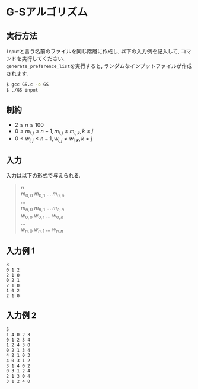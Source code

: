 # **G-S**アルゴリズム

## 実行方法

`input`と言う名前のファイルを同じ階層に作成し, 以下の入力例を記入して, コマンドを実行してください.  
`generate_preference_list`を実行すると, ランダムなインプットファイルが作成されます.

```sh
$ gcc GS.c -o GS
$ ./GS input
```

## 制約

- $2 \le n \le 100$
- $0 \le m_{i,j} \le n-1,  m_{i,j} \ne m_{i,k}, k \ne j$
- $0 \le w_{i,j} \le n-1,  w_{i,j} \ne w_{i,k}, k \ne j$

## 入力

入力は以下の形式で与えられる.

> $n$  
> $m_{0,0}$ $m_{0,1}$ ... $m_{0,n}$  
> ...  
> $m_{n,0}$ $m_{n,1}$ ... $m_{n,n}$  
> $w_{0,0}$ $w_{0,1}$ ... $w_{0,n}$  
> ...  
> $w_{n,0}$ $w_{n,1}$ ... $w_{n,n}$

## 入力例 1

```text
3
0 1 2
2 1 0
0 2 1
2 1 0
1 0 2
2 1 0
```

## 入力例 2

```text
5
1 4 0 2 3
0 1 2 3 4
1 2 4 3 0
0 2 1 3 4
4 2 1 0 3
4 0 3 1 2
3 1 4 0 2
0 3 1 2 4
2 1 3 0 4
3 1 2 4 0
```

